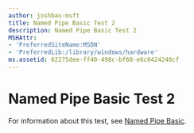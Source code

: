 ```yaml
---
author: joshbax-msft
title: Named Pipe Basic Test 2
description: Named Pipe Basic Test 2
MSHAttr:
- 'PreferredSiteName:MSDN'
- 'PreferredLib:/library/windows/hardware'
ms.assetid: 62275dee-ff40-498c-bf68-e6c0424240cf
---
```


# Named Pipe Basic Test 2


For information about this test, see [Named Pipe Basic](named-pipe-basic2e0f2f69-abbb-47ac-a49b-e4e991f522a9.md).

 

 






